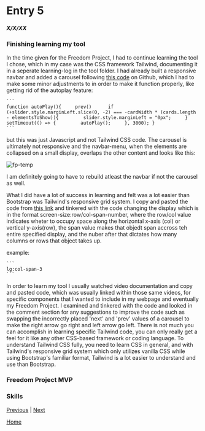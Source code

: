 # Entry 5
##### X/X/XX

### Finishing learning my tool
In the time given for the Freedom Project, I had to continue learning the tool I chose, which in my case was the CSS framework Tailwind, documenting it in a seperate learning-log in the tool folder. I had already built a responsive navbar and added a carousel following [this code](https://github.com/JAFSCodeSchool/multi-card-carousel-using-tailwind-and-javascript/tree/master) on Github, which I had to make some minor adjustments to in order to make it function properly, like getting rid of the autoplay feature:

    ```
    function autoPlay(){     prev()      if (+slider.style.marginLeft.slice(0, -2) === -cardWidth * (cards.length - elementsToShow)){         slider.style.marginLeft = "0px";     }      setTimeout(() => {         autoPlay();     }, 3000); }
    ```

but this was just Javascript and not Tailwind CSS code. The carousel is ultimately not responsive and the navbar-menu, when the elements are collapsed on a small display, overlaps the other content and looks like this:

![fp-temp](https://github.com/jacobl3371/sep10-freedom-project/assets/146866607/01bb43d5-1337-4c5a-8c71-875c4b2dd67b)

I am definitely going to have to rebuild atleast the navbar if not the carousel as well.

What I did have a lot of success in learning and felt was a lot easier than Bootstrap was Tailwind's responsive grid system. I copy and pasted the code from [this link](https://github.com/Crackiii/custom-tags-input/blob/master/responsive-grid/grid.html) and tinkered with the code changing the display which is in the format screen-size:row/col-span-number, where the row/col value indicates wheter to occupy space along the horizontal x-axis (col) or vertical y-axis(row), the span value makes that objedt span accross teh entire specified display, and the nuber after that dictates how many columns or rows that object takes up.

example:

    ```
    lg:col-span-3
    ```
In order to learn my tool I usually watched video documentation and copy and pasted code, which was usually linked within those same videos, for specific components that I wanted to include in my webpage and eventually my Freedom Project. I examined and tinkered with the code and looked in the comment section for any suggestions to improve the code such as swapping the incorrectly placed 'next' and 'prev' values of a carousel to make the right arrow go right and left arrow go left. There is not much you can accomplish in learning specific Tailwind code, you can only really get a feel for it like any other CSS-based framework or coding language. To understand Tailwind CSS fully, you need to learn CSS in general, and with Tailwind's responsive grid system which only utilizes vanilla CSS while using Bootstrap's familiar format, Tailwind is a lot easier to understand and use than Bootstrap.

### Freedom Project MVP

### Skills

[Previous](entry04.md) | [Next](entry06.md)

[Home](../README.md)
